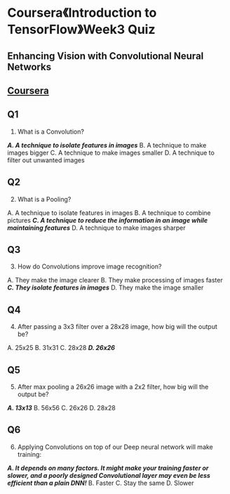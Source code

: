 # Coursera《Introduction to TensorFlow》Week3 Quiz


## Enhancing Vision with Convolutional Neural Networks


## [Coursera](https://www.coursera.org/learn/introduction-tensorflow/)

## Q1

1. What is a Convolution?

  ***A. A technique to isolate features in images***
 B. A technique to make images bigger
 C. A technique to make images smaller
 D. A technique to filter out unwanted images



## Q2

2. What is a Pooling?

  A. A technique to isolate features in images
 B. A technique to combine pictures
***C. A technique to reduce the information in an image while maintaining features***
 D. A technique to make images sharper



## Q3

3. How do Convolutions improve image recognition?

  A. They make the image clearer
 B. They make processing of images faster
***C. They isolate features in images***
 D. They make the image smaller


## Q4

4. After passing a 3x3 filter over a 28x28 image, how big will the output be?

  A. 25x25
 B. 31x31
 C. 28x28
***D. 26x26***


## Q5

5. After max pooling a 26x26 image with a 2x2 filter, how big will the output be?

  ***A. 13x13***
 B. 56x56
 C. 26x26
 D. 28x28


## Q6

6. Applying Convolutions on top of our Deep neural network will make training:

  ***A. It depends on many factors. It might make your training faster or slower, and a poorly designed Convolutional layer may even be less efficient than a plain DNN!***
 B. Faster
 C. Stay the same
 D. Slower